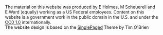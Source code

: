 The material on this website was produced by E Holmes, M Scheuerell and E Ward (equally) working as a US Federal employees. Content on this website is a government work in the public domain in the U.S. and under the [CC0 1.0](https://creativecommons.org/publicdomain/zero/1.0/) internationally.
<br>
The website design is based on the [SinglePaged](https://github.com/t413/SinglePaged) Theme by Tim O'Brien 
